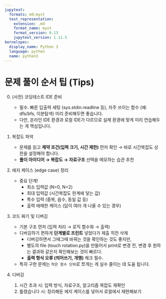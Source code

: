```yaml
---
jupytext:
  formats: md:myst
  text_representation:
    extension: .md
    format_name: myst
    format_version: 0.13
    jupytext_version: 1.11.5
kernelspec:
  display_name: Python 3
  language: python
  name: python3
---
```


# 문제 풀이 순서 팁 (Tips)

0. (사전) 코딩테스트 IDE 준비 
    - 필수. 빠른 입출력 세팅 (sys.stdin.readline 등), 자주 쓰이는 함수 (예: dfs/bfs, 이분탐색) 미리 준비해두면 좋습니다. 
    - 다만, 온라인 IDE 환경과 로컬 IDE가 다르므로 실제 환경에 맞게 미리 연습해두는 게 핵심입니다. 

1. 복잡도 파악 
    - 문제를 읽고 **제약 조건(입력 크기, 시간 제한)** 먼저 확인 $\rightarrow$ 바로 시간복잡도 상한을 설정해야 합니다. 
    - **풀이 아이디어 $\rightarrow$ 복잡도 $\rightarrow$ 자료구조** 선택을 메모하는 습관 추천
 
2. 에지 케이스 (edge case) 정리 
   - 중요 단계! 
     - 최소 입력값 (N=0, N=2)
     - 최대 입력값 (시간복잡도 한계에 닿는 값)
     - 특수 입력 (중복, 음수, 동일 값 등)
     - 출력 애매한 케이스 (답이 여러 개 나올 수 있는 경우)

3. 코드 짜기 및 디버깅
   - 기본 구조 먼저 (입력 처리 $\rightarrow$ 로직 함수화 $\rightarrow$ 출력)
   - 디버깅하기 편하게 **단계별로 프린트** 넣었다가 제출 직전 삭제 
     - 디버깅하면서 그때그때 바뀌는 것을 확인하는 것도 좋지만, 
     - 별도의 file (touch rotation.py)을 만들어서 print로 변경 전, 변경 후 원하는 결과와 같은지 확인해보는 것이 빠르다. 
     - **출력 형식 오류 (띄어쓰기, 개행)** 체크 필수. 
   - 특히 구현 문제는 `작은 함수 단위`로 쪼개는 게 실수 줄이는 데 도움 됩니다. 

4. 디버깅 
   1. 시간 초과 시: 입력 방식, 자료구조, 알고리즘 복잡도 재확인 
   2. 틀렸습니다 시: 정리해둔 에지 케이스를 넣어서 로컬에서 재현해보기 